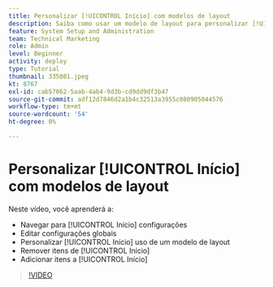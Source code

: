 ```yaml
---
title: Personalizar [!UICONTROL Início] com modelos de layout
description: Saiba como usar um modelo de layout para personalizar [!UICONTROL Início] adicionando ou removendo campos.
feature: System Setup and Administration
team: Technical Marketing
role: Admin
level: Beginner
activity: deploy
type: Tutorial
thumbnail: 335081.jpeg
kt: 8767
exl-id: cab57062-5aab-4ab4-9d3b-cd9dd9df3b47
source-git-commit: adf12d7846d2a1b4c32513a3955c080905044576
workflow-type: tm+mt
source-wordcount: '54'
ht-degree: 0%

---
```


# Personalizar [!UICONTROL Início] com modelos de layout

Neste vídeo, você aprenderá a:

* Navegar para [!UICONTROL Início] configurações
* Editar configurações globais
* Personalizar [!UICONTROL Início] uso de um modelo de layout
* Remover itens de [!UICONTROL Início]
* Adicionar itens a [!UICONTROL Início]

>[!VIDEO](https://video.tv.adobe.com/v/335081/?quality=12)

